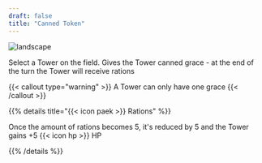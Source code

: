 ```yaml
---
draft: false
title: "Canned Token"
---
```


![landscape](/images/relics/spr_relic_28.png)

Select a Tower on the field. Gives the Tower canned grace - at the end of the turn the Tower will receive rations

{{< callout type="warning" >}}
A Tower can only have one grace
{{< /callout >}}

{{% details title="{{< icon paek >}} Rations" %}}

 Once the amount of rations becomes 5, it's reduced by 5 and the Tower gains +5 {{< icon hp >}} HP

{{% /details %}}